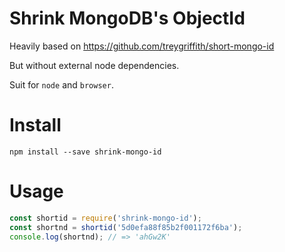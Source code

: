 # Shrink MongoDB's ObjectId

Heavily based on https://github.com/treygriffith/short-mongo-id

But without external node dependencies.

Suit for `node` and `browser`.

# Install

```console
npm install --save shrink-mongo-id
```

# Usage

```js
const shortid = require('shrink-mongo-id');
const shortnd = shortid('5d0efa88f85b2f001172f6ba');
console.log(shortnd); // => 'ahGw2K'
```
